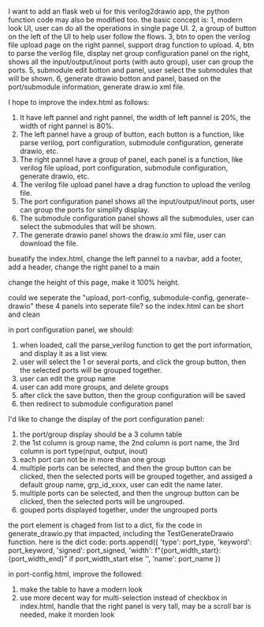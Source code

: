 I want to add an flask web ui for this verilog2drawio app, the python function code may also be modified too. the basic concept is:
 1, modern look UI, user can do all the operations in single page UI.
 2, a group of button on the left of the UI to help user follow the flows.
 3, btn to open the verilog file upload page on the right pannel, support drag function to upload.
 4, btn to parse the verilog file, display net group configuration panel on the right, shows all the input/output/inout ports (with auto group), user can group the ports.
 5, submodule edit botton and panel, user select the submodules that will be shown.
 6, generate drawio botton and panel,  based on the port/submodule information, generate draw.io xml file. 


 I hope to improve the index.html as follows:
 1. It have left pannel and right pannel, the width of left pannel is 20%, the width of right pannel is 80%.
 2. The left pannel have a group of button, each button is a function, like parse verilog, port configuration, submodule configuration, generate drawio, etc.
 3. The right pannel have a group of panel, each panel is a function, like verilog file upload, port configuration, submodule configuration, generate drawio, etc.
 4. The verilog file upload panel have a drag function to upload the verilog file.
 5. The port configuration panel shows all the input/output/inout ports, user can group the ports for simplify display.
 6. The submodule configuration panel shows all the submodules, user can select the submodules that will be shown.
 7. The generate drawio panel shows the draw.io xml file, user can download the file.


 bueatify the index.html, change the left pannel to a navbar, add a footer, add a header, change the right panel to a main

 change the height of this page, make it 100% height.

 could we seperate the "upload, port-config, submodule-config, generate-drawio" these 4 panels into seperate file? so the index.html can be short and clean

 in port configuration panel, we should:
 1. when loaded, call the parse_verilog function to get the port information, and display it as a list view.
 2. user will select the 1 or several ports, and click the group button, then the selected ports will be grouped together.
 3. user can edit the group name
 4. user can add more groups, and delete groups
 5. after click the save button, then the group configuration will be saved
 6. then redirect to submodule configuration panel

I'd like to change the display of the port configuration panel:
1. the port/group display should be a 3 column table
2. the 1st column is group name, the 2nd column is port name, the 3rd column is port type(nput, output, inout)
3. each port can not be in more than one group
4. multiple ports can be selected, and then the group button can be clicked, then the selected ports will be grouped together, and assiged a default group name, grp_id_xxxx, user can edit the name later.
5. multiple ports can be selected, and then the ungroup button can be clicked, then the selected ports will be ungrouped.
6. gouped ports displayed together, under the ungrouped ports

the port element is chaged from list to a dict, fix the code in generate_drawio.py that impacted, including the TestGenerateDrawio function. 
here is the dict code:
            ports.append({
                'type': port_type,
                'keyword': port_keyword,
                'signed': port_signed,
                'width': f"{port_width_start}:{port_width_end}" if port_width_start else '',
                'name': port_name
            })

in port-config.html, improve the followed:
1. make the table to have a modern look
2. use more decent way for multi-selection instead of checkbox
in index.html, handle that the right panel is very tall, may be a scroll bar is needed, make it morden look